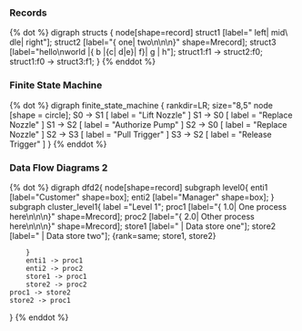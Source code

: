 <!-- textlint-disable -->
### Records
{% dot %}
digraph structs {
	node[shape=record]
	struct1 [label="<f0> left|<f1> mid\ dle|<f2> right"];
	struct2 [label="{<f0> one|<f1> two\n\n\n}" shape=Mrecord];
	struct3 [label="hello\nworld |{ b |{c|<here> d|e}| f}| g | h"];
	struct1:f1 -> struct2:f0;
	struct1:f0 -> struct3:f1;
}
{% enddot %}

### Finite State Machine
{% dot %}
digraph finite_state_machine {
	rankdir=LR;
	size="8,5"
	node [shape = circle];
	S0 -> S1 [ label = "Lift Nozzle" ]
	S1 -> S0 [ label = "Replace Nozzle" ]
	S1 -> S2 [ label = "Authorize Pump" ]
	S2 -> S0 [ label = "Replace Nozzle" ]
	S2 -> S3 [ label = "Pull Trigger" ]
	S3 -> S2 [ label = "Release Trigger" ]
}
{% enddot %}

### Data Flow Diagrams 2

{% dot %}
digraph dfd2{
        node[shape=record]
        subgraph level0{
        enti1 [label="Customer" shape=box];
        enti2 [label="Manager" shape=box];
        }
        subgraph cluster_level1{
                        label ="Level 1";
                        proc1 [label="{<f0> 1.0|<f1> One process here\n\n\n}" shape=Mrecord];
                        proc2 [label="{<f0> 2.0|<f1> Other process here\n\n\n}" shape=Mrecord];
                        store1 [label="<f0>    |<f1> Data store one"];
                        store2 [label="<f0>   |<f1> Data store two"];
			{rank=same; store1, store2}

        }
        enti1 -> proc1
        enti2 -> proc2
        store1 -> proc1
        store2 -> proc2
	proc1 -> store2
	store2 -> proc1 
}
{% enddot %}
<!-- textlint-enable -->
